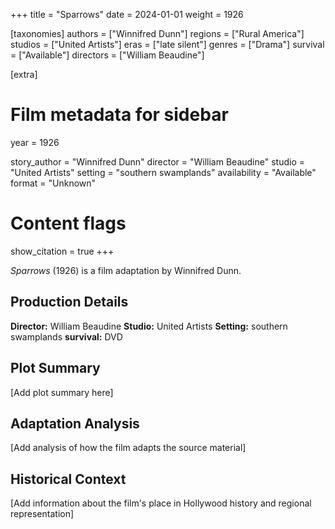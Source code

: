 +++
title = "Sparrows"
date = 2024-01-01
weight = 1926

[taxonomies]
authors = ["Winnifred Dunn"]
regions = ["Rural America"]
studios = ["United Artists"]
eras = ["late silent"]
genres = ["Drama"]
survival = ["Available"]
directors = ["William Beaudine"]

[extra]
# Film metadata for sidebar
year = 1926


story_author = "Winnifred Dunn"
director = "William Beaudine"
studio = "United Artists"
setting = "southern swamplands"
availability = "Available"
format = "Unknown"

# Content flags
show_citation = true
+++

*Sparrows* (1926) is a film adaptation by Winnifred Dunn.

## Production Details

**Director:** William Beaudine
**Studio:** United Artists
**Setting:** southern swamplands
**survival:** DVD

## Plot Summary

[Add plot summary here]

## Adaptation Analysis

[Add analysis of how the film adapts the source material]

## Historical Context

[Add information about the film's place in Hollywood history and regional representation]